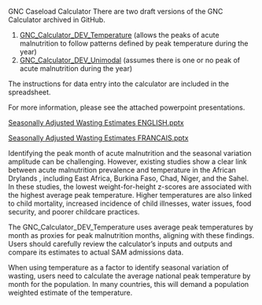 GNC Caseload Calculator
There are two draft versions of the GNC Calculator archived in GitHub.
1.	[GNC_Calculator_DEV_Temperature]( https://github.com/RobertJohnston/GNC_calculator/blob/main/GNC-Caseload_Calculator_DEV_Temperature.xlsx) (allows the peaks of acute malnutrition to follow patterns defined by peak temperature during the year)
2.	[GNC_Calculator_DEV_Unimodal](https://github.com/RobertJohnston/GNC_calculator/blob/main/GNC-Caseload_Calculator_DEV_Unimodal.xlsx) (assumes there is one or no peak of acute malnutrition during the year)

The instructions for data entry into the calculator are included in the spreadsheet. 

For more information, please see the attached powerpoint presentations.

[Seasonally Adjusted Wasting Estimates ENGLISH.pptx]( https://github.com/RobertJohnston/GNC_calculator/blob/main/Seasonally%20Adjusted%20Wasting%20Estimates_EN.pptx)

[Seasonally Adjusted Wasting Estimates FRANCAIS.pptx]( https://github.com/RobertJohnston/GNC_calculator/blob/main/Seasonally%20Adjusted%20Wasting%20Estimates_FR.pptx)

Identifying the peak month of acute malnutrition and the seasonal variation amplitude can be challenging. However, existing studies show a clear link between acute malnutrition prevalence and temperature in the African Drylands , including East Africa, Burkina Faso,  Chad, Niger, and the Sahel. In these studies, the lowest weight-for-height z-scores are associated with the highest average peak temperature. Higher temperatures are also linked to child mortality, increased incidence of child illnesses, water issues, food security, and poorer childcare practices.

The GNC_Calculator_DEV_Temperature uses average peak temperatures by month as proxies for peak malnutrition months, aligning with these findings. Users should carefully review the calculator’s inputs and outputs and compare its estimates to actual SAM admissions data.

When using temperature as a factor to identify seasonal variation of wasting, users need to calculate the average national peak temperature by month for the population. In many countries, this will demand a population weighted estimate of the temperature. 

